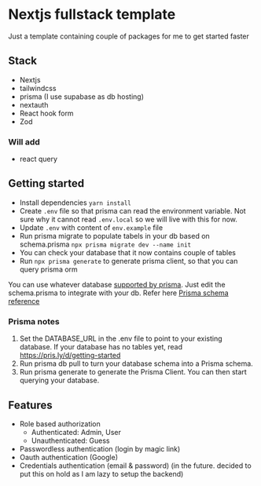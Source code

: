 # Nextjs fullstack template

Just a template containing couple of packages for me to get started faster

## Stack

- Nextjs
- tailwindcss
- prisma (I use supabase as db hosting)
- nextauth
- React hook form
- Zod

### Will add

- react query

## Getting started

- Install dependencies `yarn install`
- Create `.env` file so that prisma can read the environment variable. Not sure why it cannot read `.env.local` so we will live with this for now.
- Update `.env` with content of `env.example` file
- Run prisma migrate to populate tabels in your db based on schema.prisma `npx prisma migrate dev --name init`
- You can check your database that it now contains couple of tables
- Run `npx prisma generate` to generate prisma client, so that you can query prisma orm

You can use whatever database [supported by prisma](https://www.prisma.io/docs/reference/database-reference/supported-databases). Just edit the schema.prisma to integrate with your db. Refer here [Prisma schema reference](https://www.prisma.io/docs/reference/api-reference/prisma-schema-reference)

### Prisma notes

1. Set the DATABASE_URL in the .env file to point to your existing database. If your database has no tables yet, read https://pris.ly/d/getting-started
1. Run prisma db pull to turn your database schema into a Prisma schema.
1. Run prisma generate to generate the Prisma Client. You can then start querying your database.

## Features

- Role based authorization
  - Authenticated: Admin, User
  - Unauthenticated: Guess
- Passwordless authentication (login by magic link)
- Oauth authentication (Google)
- Credentials authentication (email & password) (in the future. decided to put this on hold as I am lazy to setup the backend)
